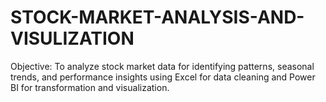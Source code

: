 # STOCK-MARKET-ANALYSIS-AND-VISULIZATION

Objective:
To analyze stock market data for identifying patterns, seasonal trends, and performance insights using Excel for data cleaning and Power BI for transformation and visualization.

